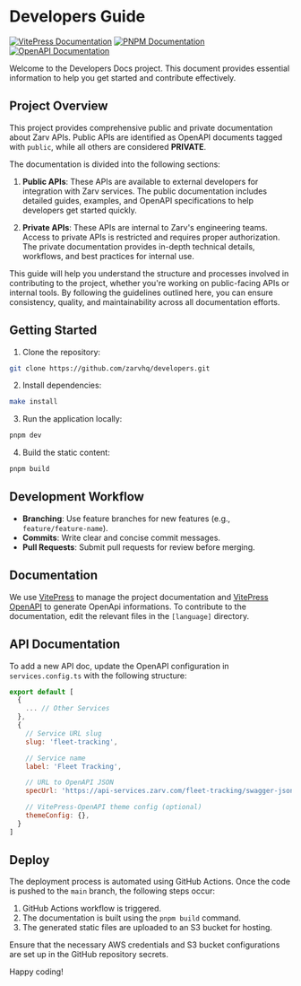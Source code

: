 # Developers Guide

[![VitePress Documentation](https://img.shields.io/badge/vitepress-1.6.3-blue)](https://vitepress.dev/)
[![PNPM Documentation](https://img.shields.io/badge/pnpm-10.2.0-orange)](https://pnpm.io/)
[![OpenAPI Documentation](https://img.shields.io/badge/openapi-3.0-green)](https://swagger.io/specification/)

Welcome to the Developers Docs project. This document provides essential information to help you get started and contribute effectively.

## Project Overview

This project provides comprehensive public and private documentation about Zarv APIs. Public APIs are identified as OpenAPI documents tagged with `public`, while all others are considered **PRIVATE**.

The documentation is divided into the following sections:

1. **Public APIs**: These APIs are available to external developers for integration with Zarv services. The public documentation includes detailed guides, examples, and OpenAPI specifications to help developers get started quickly.

2. **Private APIs**: These APIs are internal to Zarv's engineering teams. Access to private APIs is restricted and requires proper authorization. The private documentation provides in-depth technical details, workflows, and best practices for internal use.

This guide will help you understand the structure and processes involved in contributing to the project, whether you're working on public-facing APIs or internal tools. By following the guidelines outlined here, you can ensure consistency, quality, and maintainability across all documentation efforts.

## Getting Started

1. Clone the repository:

  ```bash
  git clone https://github.com/zarvhq/developers.git
  ```

2. Install dependencies:

  ```bash
  make install
  ```

3. Run the application locally:

  ```bash
  pnpm dev
  ```

4. Build the static content:

  ```bash
  pnpm build
  ```

## Development Workflow

- **Branching**: Use feature branches for new features (e.g., `feature/feature-name`).
- **Commits**: Write clear and concise commit messages.
- **Pull Requests**: Submit pull requests for review before merging.

## Documentation

We use [VitePress](https://vitepress.dev/) to manage the project documentation and [VitePress OpenAPI](https://vitepress-openapi.vercel.app) to generate OpenApi informations. To contribute to the documentation, edit the relevant files in the `[language]` directory.

## API Documentation

To add a new API doc, update the OpenAPI configuration in `services.config.ts` with the following structure:

```javascript
export default [
  {
    ... // Other Services
  },
  {
    // Service URL slug
    slug: 'fleet-tracking',

    // Service name
    label: 'Fleet Tracking',

    // URL to OpenAPI JSON
    specUrl: 'https://api-services.zarv.com/fleet-tracking/swagger-json',

    // VitePress-OpenAPI theme config (optional)
    themeConfig: {},
  }
]
```

## Deploy

The deployment process is automated using GitHub Actions. Once the code is pushed to the `main` branch, the following steps occur:

1. GitHub Actions workflow is triggered.
2. The documentation is built using the `pnpm build` command.
3. The generated static files are uploaded to an S3 bucket for hosting.

Ensure that the necessary AWS credentials and S3 bucket configurations are set up in the GitHub repository secrets.

Happy coding!
